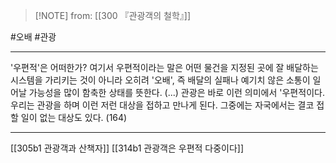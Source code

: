  > [!NOTE] from: [[300 『관광객의 철학』]]

#오배 #관광 

--- 
'우편적'은 어떠한가? 여기서 우편적이라는 말은 어떤 물건을 지정된 곳에 잘 배달하는 시스템을 가리키는 것이 아니라 오히려 '오배', 즉 배달의 실패나 예기치 않은 소통이 일어날 가능성을 많이 함축한 상태를 뜻한다. (...) 관광은 바로 이런 의미에서 '우편적이다. 우리는 관광을 하며 이런 저런 대상을 접하고 만나게 된다. 그중에는 자국에서는 결코 접할 일이 없는 대상도 있다. (164)


--- 
[[305b1 관광객과 산책자]]
[[314b1 관광객은 우편적 다중이다]]
